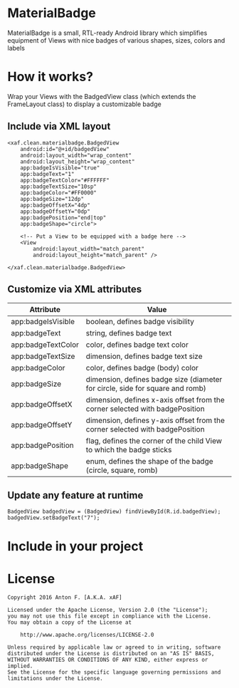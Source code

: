 # MaterialBadge

MaterialBadge is a small, RTL-ready Android library which simplifies equipment of Views with nice badges of various shapes, sizes, colors and labels

# How it works?

Wrap your Views with the BadgedView class (which extends the FrameLayout class) to display a customizable badge

## Include via XML layout

    <xaf.clean.materialbadge.BadgedView
        android:id="@+id/badgedView"
        android:layout_width="wrap_content"
        android:layout_height="wrap_content"
        app:badgeIsVisible="true"
        app:badgeText="1"
        app:badgeTextColor="#FFFFFF"
        app:badgeTextSize="10sp"
        app:badgeColor="#FF0000"
        app:badgeSize="12dp"
        app:badgeOffsetX="4dp"
        app:badgeOffsetY="0dp"
        app:badgePosition="end|top"
        app:badgeShape="circle">

        <!-- Put a View to be equipped with a badge here -->
        <View
            android:layout_width="match_parent"
            android:layout_height="match_parent" />

    </xaf.clean.materialbadge.BadgedView>
    
## Customize via XML attributes

| Attribute          | Value                                                                         |
|--------------------|-------------------------------------------------------------------------------|
| app:badgeIsVisible | boolean, defines badge visibility                                             |
| app:badgeText      | string, defines badge text                                                    |
| app:badgeTextColor | color, defines badge text color                                               |
| app:badgeTextSize  | dimension, defines badge text size                                            |
| app:badgeColor     | color, defines badge (body) color                                             |
| app:badgeSize      | dimension, defines badge size (diameter for circle, side for square and romb) |
| app:badgeOffsetX   | dimension, defines x-axis offset from the corner selected with badgePosition  |
| app:badgeOffsetY   | dimension, defines y-axis offset from the corner selected with badgePosition  |
| app:badgePosition  | flag, defines the corner of the child View to which the badge sticks          |
| app:badgeShape     | enum, defines the shape of the badge (circle, square, romb)                   |

## Update any feature at runtime

    BadgedView badgedView = (BadgedView) findViewById(R.id.badgedView);
    badgedView.setBadgeText("7");

# Include in your project

    

# License

    Copyright 2016 Anton F. [A.K.A. xAF]
    
    Licensed under the Apache License, Version 2.0 (the "License");
    you may not use this file except in compliance with the License.
    You may obtain a copy of the License at
    
        http://www.apache.org/licenses/LICENSE-2.0
    
    Unless required by applicable law or agreed to in writing, software
    distributed under the License is distributed on an "AS IS" BASIS,
    WITHOUT WARRANTIES OR CONDITIONS OF ANY KIND, either express or implied.
    See the License for the specific language governing permissions and
    limitations under the License.
